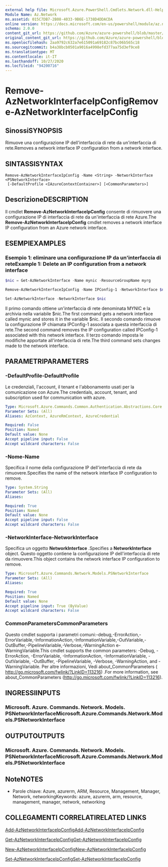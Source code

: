 ```yaml
---
external help file: Microsoft.Azure.PowerShell.Cmdlets.Network.dll-Help.xml
Module Name: Az.Network
ms.assetid: 015C7DB7-2B08-4033-9B6E-1738D4DDACDA
online version: https://docs.microsoft.com/en-us/powershell/module/az.network/remove-aznetworkinterfaceipconfig
schema: 2.0.0
content_git_url: https://github.com/Azure/azure-powershell/blob/master/src/Network/Network/help/Remove-AzNetworkInterfaceIpConfig.md
original_content_git_url: https://github.com/Azure/azure-powershell/blob/master/src/Network/Network/help/Remove-AzNetworkInterfaceIpConfig.md
ms.openlocfilehash: 2aa9792c632a7e615091a69182c87bc06b565c18
ms.sourcegitcommit: b4a38bcb0501a9016a4998efd377aa75d3ef9ce8
ms.translationtype: MT
ms.contentlocale: it-IT
ms.lasthandoff: 10/27/2020
ms.locfileid: "94200716"
---
```

# <span data-ttu-id="c0e78-101">Remove-AzNetworkInterfaceIpConfig</span><span class="sxs-lookup"><span data-stu-id="c0e78-101">Remove-AzNetworkInterfaceIpConfig</span></span>

## <span data-ttu-id="c0e78-102">Sinossi</span><span class="sxs-lookup"><span data-stu-id="c0e78-102">SYNOPSIS</span></span>
<span data-ttu-id="c0e78-103">Rimuove una configurazione IP dell'interfaccia di rete da un'interfaccia di rete.</span><span class="sxs-lookup"><span data-stu-id="c0e78-103">Removes a network interface IP configuration from a network interface.</span></span>

## <span data-ttu-id="c0e78-104">SINTASSI</span><span class="sxs-lookup"><span data-stu-id="c0e78-104">SYNTAX</span></span>

```
Remove-AzNetworkInterfaceIpConfig -Name <String> -NetworkInterface <PSNetworkInterface>
 [-DefaultProfile <IAzureContextContainer>] [<CommonParameters>]
```

## <span data-ttu-id="c0e78-105">Descrizione</span><span class="sxs-lookup"><span data-stu-id="c0e78-105">DESCRIPTION</span></span>
<span data-ttu-id="c0e78-106">Il cmdlet **Remove-AzNetworkInterfaceIpConfig** consente di rimuovere una configurazione IP di interfaccia di rete da un'interfaccia di rete Azure.</span><span class="sxs-lookup"><span data-stu-id="c0e78-106">The **Remove-AzNetworkInterfaceIpConfig** cmdlet removes a network interface IP configuration from an Azure network interface.</span></span>

## <span data-ttu-id="c0e78-107">ESEMPI</span><span class="sxs-lookup"><span data-stu-id="c0e78-107">EXAMPLES</span></span>

### <span data-ttu-id="c0e78-108">Esempio 1: eliminare una configurazione IP da un'interfaccia di rete</span><span class="sxs-lookup"><span data-stu-id="c0e78-108">Example 1: Delete an IP configuration from a network interface</span></span>
```powershell
$nic = Get-AzNetworkInterface -Name mynic -ResourceGroupName myrg

Remove-AzNetworkInterfaceIpConfig -Name IPConfig-1 -NetworkInterface $nic

Set-AzNetworkInterface -NetworkInterface $nic
```

<span data-ttu-id="c0e78-109">Il primo comando ottiene un'interfaccia di rete denominata MYNIC e la archivia nella variabile $nic.</span><span class="sxs-lookup"><span data-stu-id="c0e78-109">The first command gets a network interface called mynic and stores it in the variable $nic.</span></span> <span data-ttu-id="c0e78-110">Il secondo comando rimuove la configurazione IP chiamata IPConfig-1 associata a questa interfaccia di rete.</span><span class="sxs-lookup"><span data-stu-id="c0e78-110">The second command removes the IP configuration called IPConfig-1 associated with this network interface.</span></span> <span data-ttu-id="c0e78-111">Il terzo comando imposta le modifiche apportate all'interfaccia di rete.</span><span class="sxs-lookup"><span data-stu-id="c0e78-111">The third command sets changes made to the network interface.</span></span>

## <span data-ttu-id="c0e78-112">PARAMETRI</span><span class="sxs-lookup"><span data-stu-id="c0e78-112">PARAMETERS</span></span>

### <span data-ttu-id="c0e78-113">-DefaultProfile</span><span class="sxs-lookup"><span data-stu-id="c0e78-113">-DefaultProfile</span></span>
<span data-ttu-id="c0e78-114">Le credenziali, l'account, il tenant e l'abbonamento usati per la comunicazione con Azure.</span><span class="sxs-lookup"><span data-stu-id="c0e78-114">The credentials, account, tenant, and subscription used for communication with azure.</span></span>

```yaml
Type: Microsoft.Azure.Commands.Common.Authentication.Abstractions.Core.IAzureContextContainer
Parameter Sets: (All)
Aliases: AzContext, AzureRmContext, AzureCredential

Required: False
Position: Named
Default value: None
Accept pipeline input: False
Accept wildcard characters: False
```

### <span data-ttu-id="c0e78-115">-Nome</span><span class="sxs-lookup"><span data-stu-id="c0e78-115">-Name</span></span>
<span data-ttu-id="c0e78-116">Specifica il nome della configurazione IP dell'interfaccia di rete da rimuovere.</span><span class="sxs-lookup"><span data-stu-id="c0e78-116">Specifies the name of the network interface IP configuration to remove.</span></span>

```yaml
Type: System.String
Parameter Sets: (All)
Aliases:

Required: True
Position: Named
Default value: None
Accept pipeline input: False
Accept wildcard characters: False
```

### <span data-ttu-id="c0e78-117">-NetworkInterface</span><span class="sxs-lookup"><span data-stu-id="c0e78-117">-NetworkInterface</span></span>
<span data-ttu-id="c0e78-118">Specifica un oggetto **NetworkInterface** .</span><span class="sxs-lookup"><span data-stu-id="c0e78-118">Specifies a **NetworkInterface** object.</span></span>
<span data-ttu-id="c0e78-119">Questo oggetto contiene la configurazione IP dell'interfaccia di rete da rimuovere.</span><span class="sxs-lookup"><span data-stu-id="c0e78-119">This object contains the network interface IP configuration to remove.</span></span>

```yaml
Type: Microsoft.Azure.Commands.Network.Models.PSNetworkInterface
Parameter Sets: (All)
Aliases:

Required: True
Position: Named
Default value: None
Accept pipeline input: True (ByValue)
Accept wildcard characters: False
```

### <span data-ttu-id="c0e78-120">CommonParameters</span><span class="sxs-lookup"><span data-stu-id="c0e78-120">CommonParameters</span></span>
<span data-ttu-id="c0e78-121">Questo cmdlet supporta i parametri comuni:-debug,-ErrorAction,-ErrorVariable,-InformationAction,-InformationVariable,-OutVariable,-OutBuffer,-PipelineVariable,-Verbose,-WarningAction e-WarningVariable.</span><span class="sxs-lookup"><span data-stu-id="c0e78-121">This cmdlet supports the common parameters: -Debug, -ErrorAction, -ErrorVariable, -InformationAction, -InformationVariable, -OutVariable, -OutBuffer, -PipelineVariable, -Verbose, -WarningAction, and -WarningVariable.</span></span> <span data-ttu-id="c0e78-122">Per altre informazioni, Vedi about_CommonParameters ( http://go.microsoft.com/fwlink/?LinkID=113216) .</span><span class="sxs-lookup"><span data-stu-id="c0e78-122">For more information, see about_CommonParameters (http://go.microsoft.com/fwlink/?LinkID=113216).</span></span>

## <span data-ttu-id="c0e78-123">INGRESSI</span><span class="sxs-lookup"><span data-stu-id="c0e78-123">INPUTS</span></span>

### <span data-ttu-id="c0e78-124">Microsoft. Azure. Commands. Network. Models. PSNetworkInterface</span><span class="sxs-lookup"><span data-stu-id="c0e78-124">Microsoft.Azure.Commands.Network.Models.PSNetworkInterface</span></span>

## <span data-ttu-id="c0e78-125">OUTPUT</span><span class="sxs-lookup"><span data-stu-id="c0e78-125">OUTPUTS</span></span>

### <span data-ttu-id="c0e78-126">Microsoft. Azure. Commands. Network. Models. PSNetworkInterface</span><span class="sxs-lookup"><span data-stu-id="c0e78-126">Microsoft.Azure.Commands.Network.Models.PSNetworkInterface</span></span>

## <span data-ttu-id="c0e78-127">Note</span><span class="sxs-lookup"><span data-stu-id="c0e78-127">NOTES</span></span>
* <span data-ttu-id="c0e78-128">Parole chiave: Azure, azurerm, ARM, Resource, Management, Manager, Network, networking</span><span class="sxs-lookup"><span data-stu-id="c0e78-128">Keywords: azure, azurerm, arm, resource, management, manager, network, networking</span></span>

## <span data-ttu-id="c0e78-129">COLLEGAMENTI CORRELATI</span><span class="sxs-lookup"><span data-stu-id="c0e78-129">RELATED LINKS</span></span>

[<span data-ttu-id="c0e78-130">Add-AzNetworkInterfaceIpConfig</span><span class="sxs-lookup"><span data-stu-id="c0e78-130">Add-AzNetworkInterfaceIpConfig</span></span>](./Add-AzNetworkInterfaceIpConfig.md)

[<span data-ttu-id="c0e78-131">Get-AzNetworkInterfaceIpConfig</span><span class="sxs-lookup"><span data-stu-id="c0e78-131">Get-AzNetworkInterfaceIpConfig</span></span>](./Get-AzNetworkInterfaceIpConfig.md)

[<span data-ttu-id="c0e78-132">New-AzNetworkInterfaceIpConfig</span><span class="sxs-lookup"><span data-stu-id="c0e78-132">New-AzNetworkInterfaceIpConfig</span></span>](./New-AzNetworkInterfaceIpConfig.md)

[<span data-ttu-id="c0e78-133">Set-AzNetworkInterfaceIpConfig</span><span class="sxs-lookup"><span data-stu-id="c0e78-133">Set-AzNetworkInterfaceIpConfig</span></span>](./Set-AzNetworkInterfaceIpConfig.md)


